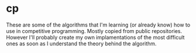 # cp
These are some of the algorithms that I'm learning (or already know) how to use in competitive programming. Mostly copied from public repositories. However I'll probably create my own implamentations of the most difficult ones as soon as I understand the theory behind the algorithm.
